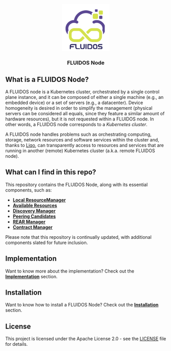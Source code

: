 <!-- markdownlint-disable first-line-h1 -->
<p align="center">
<a href="https://www.fluidos.eu/"> <img src="./docs/images/fluidoslogo.png" width="150"/> </a>
<h3 align="center">FLUIDOS Node</h3>
</p>

## What is a FLUIDOS Node?

A FLUIDOS node is a Kubernetes cluster, orchestrated by a single control plane instance, and it can be composed of either a single machine (e.g., an embedded device) or a set of servers (e.g., a datacenter).
Device homogeneity is desired in order to simplify the management (physical servers can be considered all equals, since they feature a similar amount of hardware resources), but it is not requested within a FLUIDOS node. In other words, a FLUIDOS node corresponds to a *Kubernetes cluster*.

A FLUIDOS node handles problems such as orchestrating computing, storage, network resources and software services within the cluster and, thanks to [Liqo](https://liqo.io), can transparently access to resources and services that are running in another (remote) Kubernetes cluster (a.k.a. remote FLUIDOS node).

## What can I find in this repo?

This repository contains the FLUIDOS Node, along with its essential components, such as:

- [**Local ResourceManager**](/docs/implementation/components.md#local-resourcemanager)
- [**Available Resources**](/docs/implementation/components.md#available-resources)
- [**Discovery Manager**](/docs/implementation/components.md#discovery-manager)
- [**Peering Candidates**](/docs/implementation/components.md#peering-candidates)
- [**REAR Manager**](/docs/implementation/components.md#rear-manager)
- [**Contract Manager**](/docs/implementation/components.md#contract-manager)

Please note that this repository is continually updated, with additional components slated for future inclusion.

## Implementation

Want to know more about the implementation? Check out the [**Implementation**](./docs/implementation/implementation.md) section.

## Installation

Want to know how to install a FLUIDOS Node? Check out the [**Installation**](./docs/installation/installation.md) section.

## License

This project is licensed under the Apache License 2.0 - see the [LICENSE](LICENSE) file for details.
